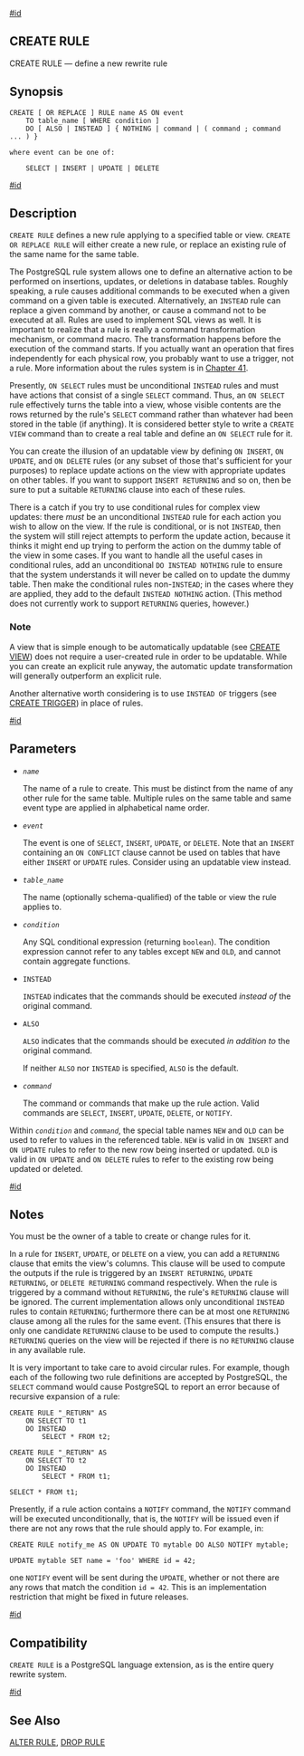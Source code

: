 [#id](#SQL-CREATERULE)

## CREATE RULE

CREATE RULE — define a new rewrite rule

## Synopsis

```
CREATE [ OR REPLACE ] RULE name AS ON event
    TO table_name [ WHERE condition ]
    DO [ ALSO | INSTEAD ] { NOTHING | command | ( command ; command ... ) }

where event can be one of:

    SELECT | INSERT | UPDATE | DELETE
```

[#id](#id-1.9.3.79.5)

## Description

`CREATE RULE` defines a new rule applying to a specified table or view. `CREATE OR REPLACE RULE` will either create a new rule, or replace an existing rule of the same name for the same table.

The PostgreSQL rule system allows one to define an alternative action to be performed on insertions, updates, or deletions in database tables. Roughly speaking, a rule causes additional commands to be executed when a given command on a given table is executed. Alternatively, an `INSTEAD` rule can replace a given command by another, or cause a command not to be executed at all. Rules are used to implement SQL views as well. It is important to realize that a rule is really a command transformation mechanism, or command macro. The transformation happens before the execution of the command starts. If you actually want an operation that fires independently for each physical row, you probably want to use a trigger, not a rule. More information about the rules system is in [Chapter 41](rules).

Presently, `ON SELECT` rules must be unconditional `INSTEAD` rules and must have actions that consist of a single `SELECT` command. Thus, an `ON SELECT` rule effectively turns the table into a view, whose visible contents are the rows returned by the rule's `SELECT` command rather than whatever had been stored in the table (if anything). It is considered better style to write a `CREATE VIEW` command than to create a real table and define an `ON SELECT` rule for it.

You can create the illusion of an updatable view by defining `ON INSERT`, `ON UPDATE`, and `ON DELETE` rules (or any subset of those that's sufficient for your purposes) to replace update actions on the view with appropriate updates on other tables. If you want to support `INSERT RETURNING` and so on, then be sure to put a suitable `RETURNING` clause into each of these rules.

There is a catch if you try to use conditional rules for complex view updates: there *must* be an unconditional `INSTEAD` rule for each action you wish to allow on the view. If the rule is conditional, or is not `INSTEAD`, then the system will still reject attempts to perform the update action, because it thinks it might end up trying to perform the action on the dummy table of the view in some cases. If you want to handle all the useful cases in conditional rules, add an unconditional `DO INSTEAD NOTHING` rule to ensure that the system understands it will never be called on to update the dummy table. Then make the conditional rules non-`INSTEAD`; in the cases where they are applied, they add to the default `INSTEAD NOTHING` action. (This method does not currently work to support `RETURNING` queries, however.)

### Note

A view that is simple enough to be automatically updatable (see [CREATE VIEW](sql-createview)) does not require a user-created rule in order to be updatable. While you can create an explicit rule anyway, the automatic update transformation will generally outperform an explicit rule.

Another alternative worth considering is to use `INSTEAD OF` triggers (see [CREATE TRIGGER](sql-createtrigger)) in place of rules.

[#id](#id-1.9.3.79.6)

## Parameters

* *`name`*

  The name of a rule to create. This must be distinct from the name of any other rule for the same table. Multiple rules on the same table and same event type are applied in alphabetical name order.

* *`event`*

  The event is one of `SELECT`, `INSERT`, `UPDATE`, or `DELETE`. Note that an `INSERT` containing an `ON CONFLICT` clause cannot be used on tables that have either `INSERT` or `UPDATE` rules. Consider using an updatable view instead.

* *`table_name`*

  The name (optionally schema-qualified) of the table or view the rule applies to.

* *`condition`*

  Any SQL conditional expression (returning `boolean`). The condition expression cannot refer to any tables except `NEW` and `OLD`, and cannot contain aggregate functions.

* `INSTEAD`

  `INSTEAD` indicates that the commands should be executed *instead of* the original command.

* `ALSO`

  `ALSO` indicates that the commands should be executed *in addition to* the original command.

  If neither `ALSO` nor `INSTEAD` is specified, `ALSO` is the default.

* *`command`*

  The command or commands that make up the rule action. Valid commands are `SELECT`, `INSERT`, `UPDATE`, `DELETE`, or `NOTIFY`.

Within *`condition`* and *`command`*, the special table names `NEW` and `OLD` can be used to refer to values in the referenced table. `NEW` is valid in `ON INSERT` and `ON UPDATE` rules to refer to the new row being inserted or updated. `OLD` is valid in `ON UPDATE` and `ON DELETE` rules to refer to the existing row being updated or deleted.

[#id](#id-1.9.3.79.7)

## Notes

You must be the owner of a table to create or change rules for it.

In a rule for `INSERT`, `UPDATE`, or `DELETE` on a view, you can add a `RETURNING` clause that emits the view's columns. This clause will be used to compute the outputs if the rule is triggered by an `INSERT RETURNING`, `UPDATE RETURNING`, or `DELETE RETURNING` command respectively. When the rule is triggered by a command without `RETURNING`, the rule's `RETURNING` clause will be ignored. The current implementation allows only unconditional `INSTEAD` rules to contain `RETURNING`; furthermore there can be at most one `RETURNING` clause among all the rules for the same event. (This ensures that there is only one candidate `RETURNING` clause to be used to compute the results.) `RETURNING` queries on the view will be rejected if there is no `RETURNING` clause in any available rule.

It is very important to take care to avoid circular rules. For example, though each of the following two rule definitions are accepted by PostgreSQL, the `SELECT` command would cause PostgreSQL to report an error because of recursive expansion of a rule:

```
CREATE RULE "_RETURN" AS
    ON SELECT TO t1
    DO INSTEAD
        SELECT * FROM t2;

CREATE RULE "_RETURN" AS
    ON SELECT TO t2
    DO INSTEAD
        SELECT * FROM t1;

SELECT * FROM t1;
```

Presently, if a rule action contains a `NOTIFY` command, the `NOTIFY` command will be executed unconditionally, that is, the `NOTIFY` will be issued even if there are not any rows that the rule should apply to. For example, in:

```
CREATE RULE notify_me AS ON UPDATE TO mytable DO ALSO NOTIFY mytable;

UPDATE mytable SET name = 'foo' WHERE id = 42;
```

one `NOTIFY` event will be sent during the `UPDATE`, whether or not there are any rows that match the condition `id = 42`. This is an implementation restriction that might be fixed in future releases.

[#id](#id-1.9.3.79.8)

## Compatibility

`CREATE RULE` is a PostgreSQL language extension, as is the entire query rewrite system.

[#id](#id-1.9.3.79.9)

## See Also

[ALTER RULE](sql-alterrule), [DROP RULE](sql-droprule)